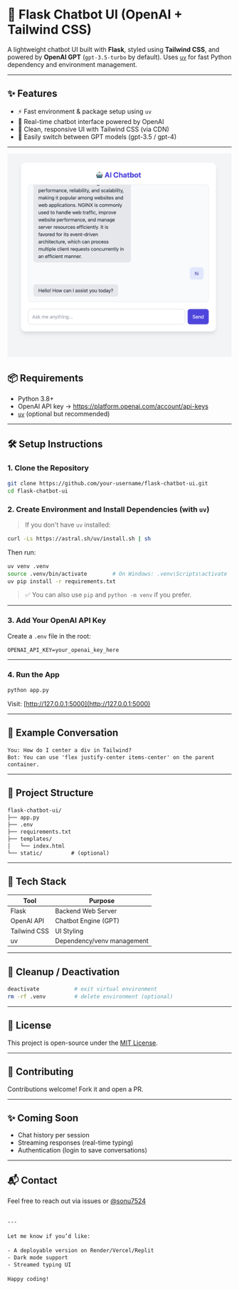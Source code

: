 # 💬 Flask Chatbot UI (OpenAI + Tailwind CSS)

A lightweight chatbot UI built with **Flask**, styled using **Tailwind CSS**, and powered by **OpenAI GPT** (`gpt-3.5-turbo` by default). Uses [`uv`](https://github.com/astral-sh/uv) for fast Python dependency and environment management.

---

## ✨ Features

- ⚡ Fast environment & package setup using `uv`
- 💬 Real-time chatbot interface powered by OpenAI
- 🎨 Clean, responsive UI with Tailwind CSS (via CDN)
- 🧠 Easily switch between GPT models (gpt-3.5 / gpt-4)

---

![image](https://github.com/sonu-daryani/openAI_chatbot_assesstant/blob/master/demo.png)

## 📦 Requirements

- Python 3.8+
- OpenAI API key → https://platform.openai.com/account/api-keys
- [`uv`](https://github.com/astral-sh/uv) (optional but recommended)

---

## 🛠️ Setup Instructions

### 1. Clone the Repository

```bash
git clone https://github.com/your-username/flask-chatbot-ui.git
cd flask-chatbot-ui
````

### 2. Create Environment and Install Dependencies (with `uv`)

> If you don't have `uv` installed:

```bash
curl -Ls https://astral.sh/uv/install.sh | sh
```

Then run:

```bash
uv venv .venv
source .venv/bin/activate        # On Windows: .venv\Scripts\activate
uv pip install -r requirements.txt
```

> ✅ You can also use `pip` and `python -m venv` if you prefer.

---

### 3. Add Your OpenAI API Key

Create a `.env` file in the root:

```
OPENAI_API_KEY=your_openai_key_here
```

---

### 4. Run the App

```bash
python app.py
```

Visit: [http://127.0.0.1:5000](http://127.0.0.1:5000)

---

## 🧪 Example Conversation

```
You: How do I center a div in Tailwind?
Bot: You can use 'flex justify-center items-center' on the parent container.
```

---

## 📁 Project Structure

```
flask-chatbot-ui/
├── app.py
├── .env
├── requirements.txt
├── templates/
│   └── index.html
└── static/         # (optional)
```

---

## 🧠 Tech Stack

| Tool         | Purpose                    |
| ------------ | -------------------------- |
| Flask        | Backend Web Server         |
| OpenAI API   | Chatbot Engine (GPT)       |
| Tailwind CSS | UI Styling                 |
| uv           | Dependency/venv management |

---

## 🧹 Cleanup / Deactivation

```bash
deactivate           # exit virtual environment
rm -rf .venv         # delete environment (optional)
```

---

## 📄 License

This project is open-source under the [MIT License](LICENSE).

---

## 🙌 Contributing

Contributions welcome! Fork it and open a PR.

---

## ✨ Coming Soon

* Chat history per session
* Streaming responses (real-time typing)
* Authentication (login to save conversations)

---

## 📬 Contact

Feel free to reach out via issues or [@sonu7524](https://github.com/sonu7524)

```

---

Let me know if you’d like:

- A deployable version on Render/Vercel/Replit
- Dark mode support
- Streamed typing UI

Happy coding!
